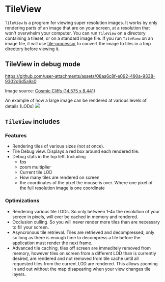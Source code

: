 # TileView
 
`TileView` is a program for viewing super resolution images. It works by only rendering parts of an image that are on your screen, at a resolution that won't overwhelm your computer. You can run `TileView` on a directory containing a tileset, or on a standard image file. If you run `TileView` on an image file, it will use [tile-processor](https://github.com/sloganking/tile-processor) to convert the image to tiles in a tmp directory before viewing it.

## TileView in debug mode

https://github.com/user-attachments/assets/08aa6c8f-e092-490a-9338-9302d6d5a9a0

Image source: [Cosmic Cliffs (14,575 x 8,441)](https://webbtelescope.org/contents/media/images/2022/031/01G77PKB8NKR7S8Z6HBXMYATGJ?page=1&keyword=pillar)


An example of how a large image can be rendered at various levels of details (LODs)
![](https://raw.githubusercontent.com/banesullivan/localtileserver/main/imgs/tile-diagram.gif)


 ## `TileView` includes 

### Features
- Rendering tiles of various sizes (not at once).
- Tile Debug view. Displays a red box around each rendered tile.
- Debug stats in the top left. Including
  - fps
  - zoom multiplier
  - Current tile LOD
  - How many tiles are rendered on screen
  - the coordinates of the pixel the mouse is over. Where one pixel of the full resolution image is one coordinate
### Optimizations
- Rendering various tile LODs. So only between 1-4x the resolution of your screen in pixels, will ever be cached in memory and rendered.
- Occlusion culling. So you will never render more tiles than are necessary to fill your screen.
- Asyncronous tile retrieval. Tiles are retrieved and decompressed, only so long as there is enough time to decompress a tile before the application must render the next frame.
- Advanced tile caching, tiles off screen are immeditely removed from memory, however tiles on screen from a different LOD than is currently desired, are rendered and not removed from tile cache until all requested tiles from the current LOD are rendered. This allows zooming in and out without the map disapearing when your view changes tile layers.


